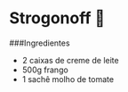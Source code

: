 # **Strogonoff** :chicken:

###Ingredientes

- 2 caixas de creme de leite
- 500g frango
- 1 sachê molho de tomate